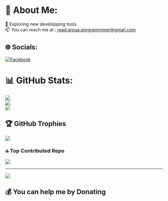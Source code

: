 # 💫 About Me:
🌱 Exploring new developping tools <br>📫 You can reach me at : read.aroua.programmmer@gmail.com


## 🌐 Socials:
[![Facebook](https://img.shields.io/badge/Facebook-%231877F2.svg?logo=Facebook&logoColor=white)](https://www.facebook.com/raed.aroua.33/) 
# 📊 GitHub Stats:
![](https://github-readme-stats.vercel.app/api?username=arouaraed&theme=dark&hide_border=false&include_all_commits=false&count_private=false)<br/>
![](https://github-readme-streak-stats.herokuapp.com/?user=arouaraed&theme=dark&hide_border=false)<br/>
![](https://github-readme-stats.vercel.app/api/top-langs/?username=arouaraed&theme=dark&hide_border=false&include_all_commits=false&count_private=false&layout=compact)

## 🏆 GitHub Trophies
![](https://github-profile-trophy.vercel.app/?username=arouaraed&theme=gruvbox&no-frame=false&no-bg=true&margin-w=4)

### 🔝 Top Contributed Repo
![](https://github-contributor-stats.vercel.app/api?username=arouaraed&limit=5&theme=dark&combine_all_yearly_contributions=true)


---
[![](https://visitcount.itsvg.in/api?id=arouaraed&icon=1&color=4)](https://visitcount.itsvg.in)

  ## 💰 You can help me by Donating 
